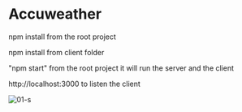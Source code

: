 # Accuweather
npm install from the root project

npm install from client folder

"npm start" from the root project it will run the server and the client

http://localhost:3000    to listen the client


![01-s](https://user-images.githubusercontent.com/42219511/86917822-6a0b4000-c12e-11ea-9e84-3b63b5b1ba02.png)
